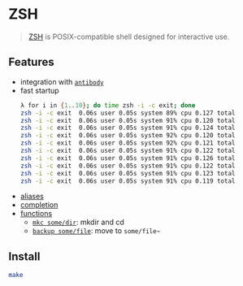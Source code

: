 # ZSH

> [ZSH](http://zsh.org) is POSIX-compatible shell designed for interactive use.

## Features

* integration with [`antibody`](../antibody)
* fast startup
  ```sh
  λ for i in {1..10}; do time zsh -i -c exit; done
  zsh -i -c exit  0.06s user 0.05s system 89% cpu 0.127 total
  zsh -i -c exit  0.06s user 0.05s system 91% cpu 0.120 total
  zsh -i -c exit  0.06s user 0.05s system 91% cpu 0.124 total
  zsh -i -c exit  0.06s user 0.05s system 92% cpu 0.120 total
  zsh -i -c exit  0.06s user 0.05s system 92% cpu 0.121 total
  zsh -i -c exit  0.06s user 0.05s system 91% cpu 0.122 total
  zsh -i -c exit  0.06s user 0.05s system 91% cpu 0.126 total
  zsh -i -c exit  0.06s user 0.05s system 91% cpu 0.122 total
  zsh -i -c exit  0.06s user 0.05s system 91% cpu 0.123 total
  zsh -i -c exit  0.06s user 0.05s system 91% cpu 0.119 total
  ```
* [aliases](aliases.zsh)
* [completion](completion.zsh)
* [functions](functions)
  * [`mkc some/dir`](functions/mkc): mkdir and cd
  * [`backup some/file`](functions/backup): move to `some/file~`

## Install

```sh
make
```

